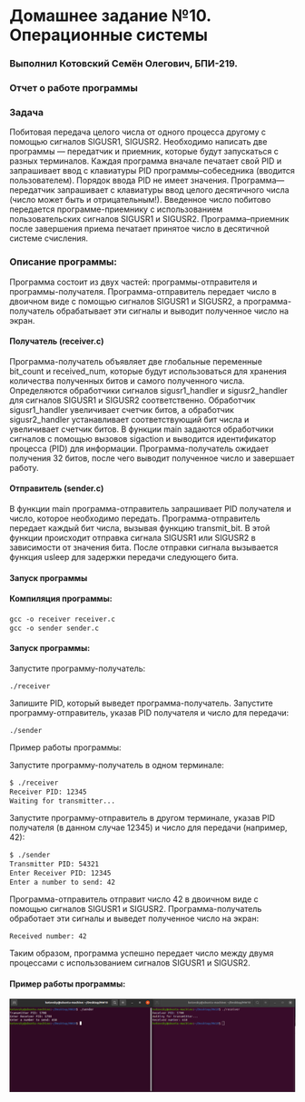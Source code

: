 # Домашнее задание №10. Операционные системы
### Выполнил Котовский Семён Олегович, БПИ-219.
### Отчет о работе программы
### Задача

Побитовая передача целого числа от одного процесса другому с помощью сигналов SIGUSR1, SIGUSR2. Необходимо написать две программы — передатчик и приемник, которые будут запускаться с разных терминалов. Каждая программа вначале печатает свой PID и запрашивает ввод с клавиатуры PID программы–собеседника (вводится пользователем). Порядок ввода PID не имеет значения. Программа—передатчик запрашивает с клавиатуры ввод целого десятичного числа (число может быть и отрицательным!). Введенное число побитово передается программе-приемнику с использованием пользовательских сигналов SIGUSR1 и SIGUSR2. Программа–приемник после завершения приема печатает принятое число в десятичной системе счисления.
### Описание программы:

Программа состоит из двух частей: программы-отправителя и программы-получателя. Программа-отправитель передает число в двоичном виде с помощью сигналов SIGUSR1 и SIGUSR2, а программа-получатель обрабатывает эти сигналы и выводит полученное число на экран.
#### Получатель (receiver.c)

Программа-получатель объявляет две глобальные переменные bit_count и received_num, которые будут использоваться для хранения количества полученных битов и самого полученного числа.
Определяются обработчики сигналов sigusr1_handler и sigusr2_handler для сигналов SIGUSR1 и SIGUSR2 соответственно. Обработчик sigusr1_handler увеличивает счетчик битов, а обработчик sigusr2_handler устанавливает соответствующий бит числа и увеличивает счетчик битов.
В функции main задаются обработчики сигналов с помощью вызовов sigaction и выводится идентификатор процесса (PID) для информации.
Программа-получатель ожидает получения 32 битов, после чего выводит полученное число и завершает работу.

#### Отправитель (sender.c)

В функции main программа-отправитель запрашивает PID получателя и число, которое необходимо передать.
Программа-отправитель передает каждый бит числа, вызывая функцию transmit_bit. В этой функции происходит отправка сигнала SIGUSR1 или SIGUSR2 в зависимости от значения бита. После отправки сигнала вызывается функция usleep для задержки передачи следующего бита.

#### Запуск программы

#### Компиляция программы:
```
gcc -o receiver receiver.c
gcc -o sender sender.c
```

#### Запуск программы:

Запустите программу-получатель:

```
./receiver
```

Запишите PID, который выведет программа-получатель.
Запустите программу-отправитель, указав PID получателя и число для передачи:

```
./sender
```

Пример работы программы:

Запустите программу-получатель в одном терминале:

```
$ ./receiver
Receiver PID: 12345
Waiting for transmitter...
```

Запустите программу-отправитель в другом терминале, указав PID получателя (в данном случае 12345) и число для передачи (например, 42):

```
$ ./sender
Transmitter PID: 54321
Enter Receiver PID: 12345
Enter a number to send: 42
```

Программа-отправитель отправит число 42 в двоичном виде с помощью сигналов SIGUSR1 и SIGUSR2. Программа-получатель обработает эти сигналы и выведет полученное число на экран:

```
Received number: 42
```

Таким образом, программа успешно передает число между двумя процессами с использованием сигналов SIGUSR1 и SIGUSR2.

#### Пример работы программы:
![img](screenshots/example.png)